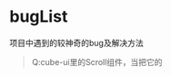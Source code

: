 # bugList
项目中遇到的较神奇的bug及解决方法

> Q:cube-ui里的Scroll组件，当把它的<style lang="stylus" rel="stylesheet/stylus">改成自己项目sass的<style lang="scss" type="text/css" scoped>,
会导致滚动效果失效
> A:原因排查了一下，cube-scroll-list-wrapper 里本应该设置了display:inline-block，但是由于scoped的隔绝，所以没有起作用。
